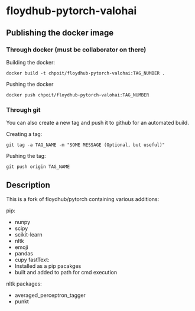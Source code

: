 # floydhub-pytorch-valohai

## Publishing the docker image

### Through docker (must be collaborator on there)
Building the docker:
```
docker build -t chpoit/floydhub-pytorch-valohai:TAG_NUMBER .
```

Pushing the docker
```
docker push chpoit/floydhub-pytorch-valohai:TAG_NUMBER 
```

### Through git
You can also create a new tag and push it to github for an automated build.

Creating a tag:
```
git tag -a TAG_NAME -m "SOME MESSAGE (Optional, but useful)"
```
Pushing the tag:
```
git push origin TAG_NAME
```


## Description
This is a fork of floydhub/pytorch containing various additions:

pip:
- nunpy
- scipy
- scikit-learn
- nltk
- emoji
- pandas
- cupy
fastText:
- Installed as a pip pacakges
- built and added to path for cmd execution

nltk packages:
- averaged_perceptron_tagger
- punkt